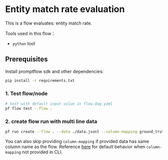 # Entity match rate evaluation

This is a flow evaluates: entity match rate.

Tools used in this flow：
- `python` tool

## Prerequisites

Install promptflow sdk and other dependencies:
```bash
pip install -r requirements.txt
```

### 1. Test flow/node

```bash
# test with default input value in flow.dag.yaml
pf flow test --flow .
```

### 2. create flow run with multi line data

```bash
pf run create --flow . --data ./data.jsonl --column-mapping ground_truth='${data.ground_truth}' entities='${data.entities}' --stream
```

You can also skip providing `column-mapping` if provided data has same column name as the flow.
Reference [here](../../../../docs/how-to-guides/use-column-mapping.md) for default behavior when `column-mapping` not provided in CLI.
